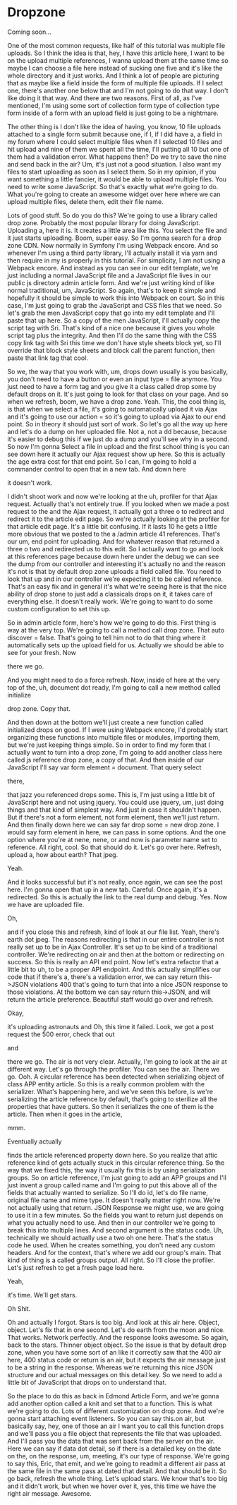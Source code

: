 # Dropzone

Coming soon...

One of the most common requests, like half of this tutorial was multiple file
uploads. So I think the idea is that, hey, I have this article here, I want to be on
the upload multiple references, I wanna upload them at the same time so maybe I can
choose a file here instead of sucking one five and it's like the whole directory and
it just works. And I think a lot of people are picturing that as maybe like a field
inside the form of multiple file uploads. If I select one, there's another one below
that and I'm not going to do that way. I don't like doing it that way. And there are
two reasons. First of all, as I've mentioned, I'm using some sort of collection form
type of collection type form inside of a form with an upload field is just going to
be a nightmare.

The other thing is I don't like the idea of having, you know, 10 file uploads
attached to a single form submit because one, if I, if I did have a, a field in my
forum where I could select multiple files when if I selected 10 files and hit upload
and nine of them we spent all the time, I'll putting all 10 but one of them had a
validation error. What happens then? Do we try to save the nine and send back in the
air? Um, it's just not a good situation. I also want my files to start uploading as
soon as I select them. So in my opinion, if you want something a little fancier, it
would be able to upload multiple files. You need to write some JavaScript. So that's
exactly what we're going to do. What you're going to create an awesome widget over
here where we can upload multiple files, delete them, edit their file name.

Lots of good stuff. So do you do this? We're going to use a library called drop zone.
Probably the most popular library for doing JavaScript. Uploading a, here it is. It
creates a little area like this. You select the file and it just starts uploading.
Boom, super easy. So I'm gonna search for a drop zone CDN. Now normally in Symfony
I'm using Webpack encore. And so whenever I'm using a third party library, I'll
actually install it via yarn and then require in my is properly in this tutorial. For
simplicity, I am not using a Webpack encore. And instead as you can see in our edit
template, we're just including a normal JavaScript file and a JavaScript file lives
in our public js directory admin article form. And we're just writing kind of like
normal traditional, um, JavaScript. So again, that's to keep it simple and hopefully
it should be simple to work this into Webpack on court. So in this case, I'm just
going to grab the JavaScript and CSS files that we need. So let's grab the men
JavaScript copy that go into my edit template and I'll paste that up here. So a copy
of the men JavaScript, I'll actually copy the script tag with Sri. That's kind of a
nice one because it gives you whole script tag plus the integrity. And then I'll do
the same thing with the CSS copy link tag with Sri this time we don't have style
sheets block yet, so I'll override that block style sheets and block call the parent
function, then paste that link tag that cool.

So we, the way that you work with, um, drops down usually is you basically, you don't
need to have a button or even an input type = file anymore. You just need to have a
form tag and you give it a class called drop some by default drops on it. It's just
going to look for that class on your page. And so when we refresh, boom, we have a
drop zone. Yeah. This, the cool thing is, is that when we select a file, it's going
to automatically upload it via Ajax and it's going to use our action = so it's going
to upload via Ajax to our end point. So in theory it should just sort of work. So
let's go all the way up here and let's do a dump on her uploaded file. Not a, not a
dd because, because it's easier to debug this if we just do a dump and you'll see why
in a second. So now I'm gonna Select a file in upload and the first school thing is
you can see down here it actually our Ajax request show up here. So this is actually
the age extra cost for that end point. So I can, I'm going to hold a commander
control to open that in a new tab. And down here

it doesn't work.

I didn't shoot work and now we're looking at the uh, profiler for that Ajax request.
Actually that's not entirely true. If you looked when we made a post request to the
and the Ajax request, it actually got a three o to redirect and redirect it to the
article edit page. So we're actually looking at the profiler for that article edit
page. It's a little bit confusing. If it lasts 10 he gets a little more obvious that
we posted to the a /admin article 41 references. That's our um, end point for
uploading. And for whatever reason that returned a three o two and redirected us to
this edit. So I actually want to go and look at this references page because down
here under the debug we can see the dump from our controller and interesting it's
actually no and the reason it's not is that by default drop zone uploads a field
called file. You need to look that up and in our controller we're expecting it to be
called reference. That's an easy fix and in general it's what we're seeing here is
that the nice ability of drop stone to just add a classicals drops on it, it takes
care of everything else. It doesn't really work. We're going to want to do some
custom configuration to set this up.

So in admin article form, here's how we're going to do this. First thing is way at
the very top. We're going to call a method call drop zone. That auto discover =
false. That's going to tell him not to do that thing where it automatically sets up
the upload field for us. Actually we should be able to see for your fresh. Now

there we go.

And you might need to do a force refresh. Now, inside of here at the very top of the,
uh, document dot ready, I'm going to call a new method called initialize

drop zone. Copy that.

And then down at the bottom we'll just create a new function called initialized drops
on good. If I were using Webpack encore, I'd probably start organizing these
functions into multiple files or modules, importing them, but we're just keeping
things simple. So in order to find my form that I actually want to turn into a drop
zone, I'm going to add another class here called js reference drop zone, a copy of
that. And then inside of our JavaScript I'll say var form element = document. That
query select

there,

that jazz you referenced drops some. This is, I'm just using a little bit of
JavaScript here and not using jquery. You could use jquery, um, just doing things and
that kind of simplest way. And just in case it shouldn't happen. But if there's not a
form element, not form element, then we'll just return. And then finally down here we
can say far drop some = new drop zone. I would say form element in here, we can pass
in some options. And the one option where you're at nene, nene, or and now is
parameter name set to reference. All right, cool. So that should do it. Let's go over
here. Refresh, upload a, how about earth? That jpeg.

Yeah.

And it looks successful but it's not really, once again, we can see the post here.
I'm gonna open that up in a new tab. Careful. Once again, it's a redirected. So this
is actually the link to the real dump and debug. Yes. Now we have are uploaded file.

Oh,

and if you close this and refresh, kind of look at our file list. Yeah, there's earth
dot jpeg. The reasons redirecting is that in our entire controller is not really set
up to be in Ajax Controller. It's set up to be kind of a traditional controller.
We're redirecting on air and then at the bottom or redirecting on success. So this is
really an API end point. Now let's extra refactor that a little bit to uh, to be a
proper API endpoint. And this actually simplifies our code that if there's a, there's
a validation error, we can say return this->JSON violations 400 that's going to turn
that into a nice JSON response to those violations. At the bottom we can say return
this->JSON, and will return the article preference. Beautiful staff would go over and
refresh.

Okay,

it's uploading astronauts and Oh, this time it failed. Look, we got a post request
the 500 error, check that out

and

there we go. The air is not very clear. Actually, I'm going to look at the air at
different way. Let's go through the profiler. You can see the air. There we go. Ooh.
A circular reference has been detected when serializing object of class APP entity
article. So this is a really common problem with the serializer. What's happening
here, and we've seen this before, is we're serializing the article reference by
default, that's going to sterilize all the properties that have gutters. So then it
serializes the one of them is the article. Then when it goes in the article,

mmm.

Eventually actually

finds the article referenced property down here. So you realize that attic reference
kind of gets actually stuck in this circular reference thing. So the way that we
fixed this, the way it usually fix this is by using serialization groups. So on
article reference, I'm just going to add an APP groups and I'll just invent a group
called name and I'm going to put this above all of the fields that actually wanted to
serialize. So I'll do id, let's do file name, original file name and mime type. It
doesn't really matter right now. We're not actually using that return. JSON Response
we might use, we are going to use it in a few minutes. So the fields you want to
return just depends on what you actually need to use. And then in our controller
we're going to break this into multiple lines. And second argument is the status
code. Uh, technically we should actually use a two oh one here. That's the status
code he used. When he creates something, you don't need any custom headers. And for
the context, that's where we add our group's main. That kind of thing is a called
groups output. All right. So I'll close the profiler. Let's just refresh to get a
fresh page load here.

Yeah,

it's time. We'll get stars.

Oh Shit.

Oh and actually I forgot. Stars is too big. And look at this air here. Object,
object. Let's fix that in one second. Let's do earth from the moon and nice. That
works. Network perfectly. And the response looks awesome. So again, back to the
stars. Thinner object object. So the issue is that by default drop zone, when you
have some sort of an like it correctly saw that the 400 air here, 400 status code or
return is an air, but it expects the air message just to be a string in the response.
Whereas we're returning this nice JSON structure and our actual messages on this
detail key. So we need to add a little bit of JavaScript that drops on to understand
that.

So the place to do this as back in Edmond Article Form, and we're gonna add another
option called a knit and set that to a function. This is what we're going to do. Lots
of different customization on drop zone. And we're gonna start attaching event
listeners. So you can say this.on air, but basically say, hey, one of those an air I
want you to call this function drops and we'll pass you a file object that represents
the file that was uploaded. And I'll pass you the data that was sent back from the
server on the air. Here we can say if data dot detail, so if there is a detailed key
on the date on the, on the response, um, meeting, it's our type of response. We're
going to say this, Eric, that emit, and we're going to readmit a different air pass
at the same file in the same pass at dated that detail. And that should be it. So go
back, refresh the whole thing. Let's upload stars. We know that's too big and it
didn't work, but when we hover over it, yes, this time we have the right air message.
Awesome.